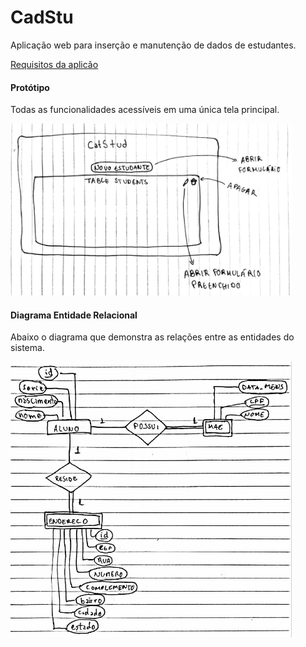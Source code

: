 # CadStu

Aplicação web para inserção e manutenção de dados de estudantes.

[Requisitos da aplicão](https://docs.google.com/spreadsheets/d/1eOCe-0-8DNfkbKEsocaMKHIauPNiIan4S11LE7BLc5c/edit?usp=sharing)

#### Protótipo
Todas as funcionalidades acessíveis em uma única tela principal.

<img src="https://raw.githubusercontent.com/vinxavier/CadStu/master/prototipo.jpg" width="450px" tittle="Protótipo CatStud"/>

#### Diagrama Entidade Relacional
Abaixo o diagrama que demonstra as relações entre as entidades do sistema.

<img src="https://raw.githubusercontent.com/vinxavier/CadStu/master/diagramaER.jpg" width="450px" tittle="Protótipo CatStud"/>

